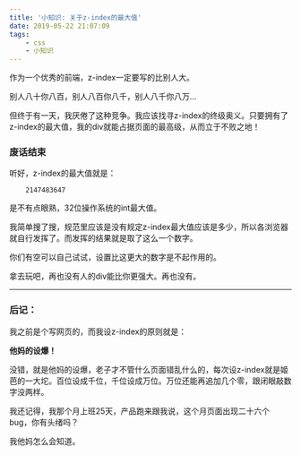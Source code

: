 ```yaml
---
title: '小知识: 关于z-index的最大值'
date: 2019-05-22 21:07:09
tags:
    - css
    - 小知识
---
```

作为一个优秀的前端，z-index一定要写的比别人大。

别人八十你八百，别人八百你八千，别人八千你八万…

但终于有一天，我厌倦了这种竞争。我应该找寻z-index的终级奥义。只要拥有了z-index的最大值，我的div就能占据页面的最高级，从而立于不败之地！

### 废话结束
听好，z-index的最大值就是：
```
    2147483647
```
是不有点眼熟，32位操作系统的int最大值。

我简单搜了搜，规范里应该是没有规定z-index最大值应该是多少，所以各浏览器就自行发挥了。而发挥的结果就是取了这么一个数字。

你们有空可以自己试试，设置比这更大的数字是不起作用的。

拿去玩吧，再也没有人的div能比你更强大。再也没有。

---

### 后记：
我之前是个写网页的，而我设z-index的原则就是：

**他妈的设爆！**

没错，就是他妈的设爆，老子才不管什么页面错乱什么的，每次设z-index就是姬芭的一大坨。百位设成千位，千位设成万位。万位还能再追加几个零，跟闭眼敲数字没两样。

我还记得，我那个月上班25天，产品跑来跟我说，这个月页面出现二十六个bug，你有头绪吗？

我他妈怎么会知道。
